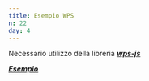 ```yaml
---
title: Esempio WPS
n: 22
day: 4
---
```

Necessario utilizzo della libreria [***wps-js***](https://github.com/52North/wps-js)

[***Esempio***](https://stackblitz.com/edit/vitejs-vite-gtnygv?file=src/components/WpsControl.vue)
